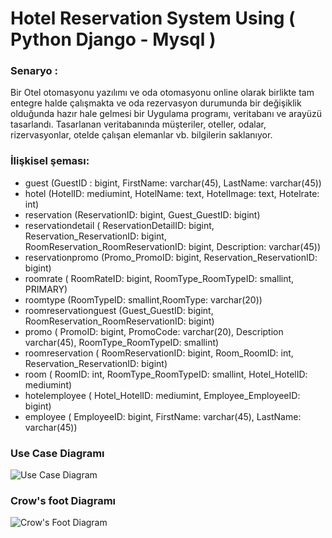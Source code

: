 # Hotel Reservation System Using ( Python Django - Mysql  )

<h3>Senaryo : </h3>
Bir Otel otomasyonu yazılımı ve oda otomasyonu online olarak birlikte tam entegre halde çalışmakta ve oda rezervasyon durumunda bir değişiklik olduğunda hazır hale gelmesi bir Uygulama programı, veritabanı ve arayüzü tasarlandı.
Tasarlanan veritabanında müşteriler, oteller, odalar, rizervasyonlar, otelde çalışan elemanlar vb. bilgilerin saklanıyor.


### İlişkisel şeması: 
+	guest (GuestID :  bigint, FirstName: varchar(45), LastName: varchar(45))
+	hotel (HotelID: mediumint, HotelName: text, HotelImage: text, Hotelrate: int)
+	reservation (ReservationID: bigint, Guest_GuestID: bigint)
+	reservationdetail  ( ReservationDetailID: bigint, Reservation_ReservationID: bigint, RoomReservation_RoomReservationID: bigint, Description: varchar(45))
+	reservationpromo (Promo_PromoID: bigint, Reservation_ReservationID: bigint)
+	roomrate ( RoomRateID: bigint, RoomType_RoomTypeID: smallint,  PRIMARY)
+	roomtype (RoomTypeID: smallint,RoomType: varchar(20))
+	roomreservationguest (Guest_GuestID: bigint, RoomReservation_RoomReservationID: bigint)
+	promo ( PromoID: bigint, PromoCode: varchar(20),  Description  varchar(45),  RoomType_RoomTypeID: smallint)
+	roomreservation ( RoomReservationID: bigint, Room_RoomID: int, Reservation_ReservationID: bigint)
+	room ( RoomID: int, RoomType_RoomTypeID: smallint, Hotel_HotelID: mediumint)
+	hotelemployee ( Hotel_HotelID: mediumint, Employee_EmployeeID: bigint)
+	employee ( EmployeeID: bigint, FirstName: varchar(45), LastName: varchar(45))

### Use Case Diagramı 
![Use Case Diagram](https://github.com/nermiin/hotelbooking/blob/master/images/use_case.png)

### Crow's foot Diagramı
![Crow's Foot Diagram](https://github.com/nermiin/hotelbooking/blob/master/images/VB.png)

